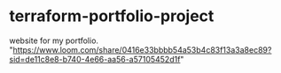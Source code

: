 # terraform-portfolio-project
website for my portfolio.           
"https://www.loom.com/share/0416e33bbbb54a53b4c83f13a3a8ec89?sid=de11c8e8-b740-4e66-aa56-a57105452d1f"